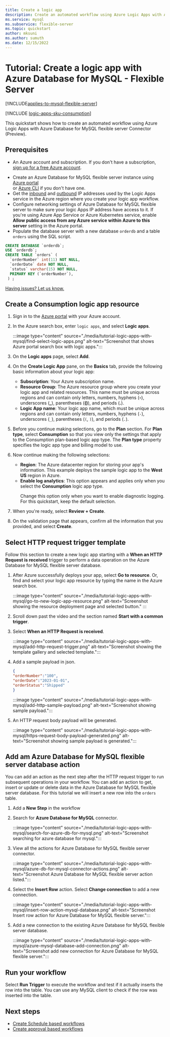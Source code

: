 ```yaml
---
title: Create a logic app
description: Create an automated workflow using Azure Logic Apps with Azure Database for MySQL - Flexible Server.
ms.service: mysql
ms.subservice: flexible-server
ms.topic: quickstart
author: mksuni
ms.author: sumuth 
ms.date: 12/15/2022
---
```


# Tutorial: Create a logic app with Azure Database for MySQL - Flexible Server

[!INCLUDE[applies-to-mysql-flexible-server](../includes/applies-to-mysql-flexible-server.md)]

[!INCLUDE [logic-apps-sku-consumption](../../../includes/logic-apps-sku-consumption.md)]

This quickstart shows how to create an automated workflow using Azure Logic Apps with Azure Database for MySQL flexible server Connector (Preview). 

## Prerequisites

* An Azure account and subscription. If you don't have a subscription, [sign up for a free Azure account](https://azure.microsoft.com/free).

- Create an Azure Database for MySQL flexible server instance using [Azure portal](./quickstart-create-server-portal.md) <br/> or [Azure CLI](./quickstart-create-server-cli.md) if you don't have one.
- Get the [inbound](../../logic-apps/logic-apps-limits-and-config.md#inbound) and [outbound](../../logic-apps/logic-apps-limits-and-config.md#outbound) IP addresses used by the Logic Apps service in the Azure region where you create your logic app workflow.
- Configure networking settings of Azure Database for MySQL flexible server to make sure your logic Apps IP address have access to it. If you're using Azure App Service or Azure Kubernetes service, enable **Allow public access from any Azure service within Azure to this server** setting in the Azure portal.
-  Populate the database server with a new database `orderdb` and a table `orders` using the SQL script.

```sql
CREATE DATABASE `orderdb`;
USE `orderdb`;
CREATE TABLE `orders` (
  `orderNumber` int(11) NOT NULL,
  `orderDate` date NOT NULL,
  `status` varchar(15) NOT NULL,
  PRIMARY KEY (`orderNumber`),
 ) ;
```

[Having issues? Let us know.](https://github.com/MicrosoftDocs/azure-docs/issues)

 ## Create a Consumption logic app resource

1. Sign in to the [Azure portal](https://portal.azure.com) with your Azure account.

2. In the Azure search box, enter `logic apps`, and select **Logic apps**.

   :::image type="content" source="./media/tutorial-logic-apps-with-mysql/find-select-logic-apps.png" alt-text="Screenshot that shows Azure portal search box with logic apps.":::

3. On the **Logic apps** page, select **Add**.

4. On the **Create Logic App** pane, on the **Basics** tab, provide the following basic information about your logic app:
    -  **Subscription**: Your Azure subscription name.
    -   **Resource Group**: The Azure resource group where you create your logic app and related resources. This name must be unique across regions and can contain only letters, numbers, hyphens (**-**), underscores (**_**), parentheses (**()**), and periods (**.**).
    -   **Logic App name**:  Your logic app name, which must be unique across regions and can contain only letters, numbers, hyphens (`-`), underscores (`_`), parentheses (`(`, `)`), and periods (`.`).

5. Before you continue making selections, go to the **Plan** section. For **Plan type**, select **Consumption** so that you view only the settings that apply to the Consumption plan-based logic app type. The **Plan type** property specifies the logic app type and billing model to use.

6. Now continue making the following selections:

   - **Region**: The Azure datacenter region for storing your app's information. This example deploys the sample logic app to the **West US** region in Azure.
   - **Enable log analytics**: This option appears and applies only when you select the **Consumption** logic app type. <p><p>Change this option only when you want to enable diagnostic logging. For this quickstart, keep the default selection. 
    
7. When you're ready, select **Review + Create**.

8. On the validation page that appears, confirm all the information that you provided, and select **Create**.
     
## Select HTTP request trigger template 
Follow this section to create a new logic app starting with a **When an HTTP Request is received** trigger to perform a data operation on the Azure Database for MySQL flexible server database.

1. After Azure successfully deploys your app, select **Go to resource**. Or, find and select your logic app resource by typing the name in the Azure search box.
    
   :::image type="content" source="./media/tutorial-logic-apps-with-mysql/go-to-new-logic-app-resource.png" alt-text="Screenshot showing the resource deployment page and selected button." :::

2. Scroll down past the video and the section named **Start with a common trigger**.

3. Select **When an HTTP Request is received**. 
    
   :::image type="content" source="./media/tutorial-logic-apps-with-mysql/add-http-request-trigger.png" alt-text="Screenshot showing the template gallery and selected template.":::

4. Add a sample payload in json. 

     ```json
    {
    "orderNumber":"100",
    "orderDate":"2023-01-01",
    "orderStatus":"Shipped"
    }
    ```
    
   :::image type="content" source="./media/tutorial-logic-apps-with-mysql/add-http-sample-payload.png" alt-text="Screenshot showing sample payload.":::
    
5. An HTTP request body payload will be generated. 
    
   :::image type="content" source="./media/tutorial-logic-apps-with-mysql/https-request-body-payload-generated.png" alt-text="Screenshot showing sample payload is generated.":::
    
## Add am Azure Database for MySQL flexible server database action
You can add an action as the next step after the HTTP request trigger to run subsequent operations in your workflow. You can add an action to get, insert or update or delete data in the Azure Database for MySQL flexible server database. For this tutorial we will insert a new row into the `orders` table.

1. Add a **New Step** in the workflow

2. Search for **Azure Database for MySQL** connector. 
    
   :::image type="content" source="./media/tutorial-logic-apps-with-mysql/search-for-azure-db-for-mysql.png" alt-text="Screenshot searching for azure database for mysql.":::

3. View all the actions for Azure Database for MySQL flexible server connector. 
    
   :::image type="content" source="./media/tutorial-logic-apps-with-mysql/azure-db-for-mysql-connector-actions.png" alt-text="Screenshot Azure Database for MySQL flexible server action listed.":::

4. Select the **Insert Row** action. Select **Change connection** to add a new connection. 
   
   :::image type="content" source="./media/tutorial-logic-apps-with-mysql/insert-row-action-mysql-database.png" alt-text="Screenshot Insert row action for Azure Database for MySQL flexible server.":::
    
5. Add a new connection to the existing Azure Database for MySQL flexible server database. 
     
   :::image type="content" source="./media/tutorial-logic-apps-with-mysql/azure-mysql-database-add-connection.png" alt-text="Screenshot add new connection for Azure Database for MySQL flexible server.":::
   
## Run your workflow
Select **Run Trigger** to execute the workflow and test if it actually inserts the row into the table. You can use any MySQL client to check if the row was inserted into the table. 
    
## Next steps
- [Create Schedule based workflows](../../logic-apps/tutorial-build-schedule-recurring-logic-app-workflow.md)
- [Create approval based workflows](../../logic-apps/tutorial-process-mailing-list-subscriptions-workflow.md)
    
